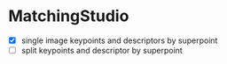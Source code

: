# MatchingStudio
- [x] single image keypoints and descriptors by superpoint
- [ ] split keypoints and descriptor by superpoint
